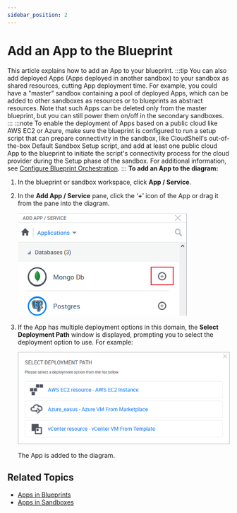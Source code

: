 ```yaml
---
sidebar_position: 2
---
```


# Add an App to the Blueprint

This article explains how to add an App to your blueprint.
:::tip
You can also add deployed Apps (Apps deployed in another sandbox) to your sandbox as shared resources, cutting App deployment time. For example, you could have a "master" sandbox containing a pool of deployed Apps, which can be added to other sandboxes as resources or to blueprints as abstract resources. Note that such Apps can be deleted only from the master blueprint, but you can still power them on/off in the secondary sandboxes.
:::
:::note
To enable the deployment of Apps based on a public cloud like AWS EC2 or Azure, make sure the blueprint is configured to run a setup script that can prepare connectivity in the sandbox, like CloudShell's out-of-the-box Default Sandbox Setup script, and add at least one public cloud App to the blueprint to initiate the script's connectivity process for the cloud provider during the Setup phase of the sandbox. For additional information, see [Configure Blueprint Orchestration](https://help.quali.com/Online%20Help/0.0/Portal/Content/CSP/LAB-MNG/Crt-Blprnt/Blprnt-Blprnt-Orchs.htm).
:::
**To add an App to the diagram:**

1. In the blueprint or sandbox workspace, click **App / Service**.
2. In the **Add App / Service** pane, click the ‘**+**’ icon of the App or drag it from the pane into the diagram.
    
    ![](/Images/CloudShell-Portal/Lab-Management/Working-with-Apps/Working-with-Apps_3.png)
    
3. If the App has multiple deployment options in this domain, the **Select Deployment Path** window is displayed, prompting you to select the deployment option to use. For example:
    
    ![](/Images/CloudShell-Portal/Lab-Management/AppSelectDeploymentPath.png)
    
    The App is added to the diagram.
    

## Related Topics

- [Apps in Blueprints](https://help.quali.com/Online%20Help/0.0/Portal/Content/CSP/LAB-MNG/App-Actns/Blprnt-Use-Apps.htm)
- [Apps in Sandboxes](https://help.quali.com/Online%20Help/0.0/Portal/Content/CSP/LAB-MNG/App-Actns/Sndbx-Use-Apps.htm#top)